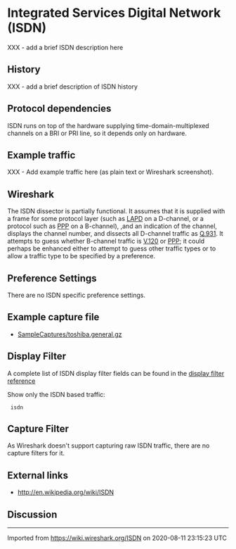 # Integrated Services Digital Network (ISDN)

XXX - add a brief ISDN description here

## History

XXX - add a brief description of ISDN history

## Protocol dependencies

ISDN runs on top of the hardware supplying time-domain-multiplexed channels on a BRI or PRI line, so it depends only on hardware.

## Example traffic

XXX - Add example traffic here (as plain text or Wireshark screenshot).

## Wireshark

The ISDN dissector is partially functional. It assumes that it is supplied with a frame for some protocol layer (such as [LAPD](/LAPD) on a D-channel, or a protocol such as [PPP](/PPP) on a B-channel), ,and an indication of the channel, displays the channel number, and dissects all D-channel traffic as [Q.931](/Q.931). It attempts to guess whether B-channel traffic is [V.120](/V.120) or [PPP](/PPP); it could perhaps be enhanced either to attempt to guess other traffic types or to allow a traffic type to be specified by a preference.

## Preference Settings

There are no ISDN specific preference settings.

## Example capture file

  - [SampleCaptures/toshiba.general.gz](uploads/__moin_import__/attachments/SampleCaptures/toshiba.general.gz)

## Display Filter

A complete list of ISDN display filter fields can be found in the [display filter reference](http://www.wireshark.org/docs/dfref/i/isdn.html)

Show only the ISDN based traffic:

``` 
 isdn 
```

## Capture Filter

As Wireshark doesn't support capturing raw ISDN traffic, there are no capture filters for it.

## External links

  - <http://en.wikipedia.org/wiki/ISDN>

## Discussion

---

Imported from https://wiki.wireshark.org/ISDN on 2020-08-11 23:15:23 UTC

